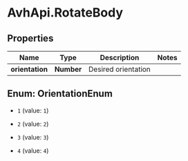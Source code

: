 # AvhApi.RotateBody

## Properties

Name | Type | Description | Notes
------------ | ------------- | ------------- | -------------
**orientation** | **Number** | Desired orientation | 



## Enum: OrientationEnum


* `1` (value: `1`)

* `2` (value: `2`)

* `3` (value: `3`)

* `4` (value: `4`)




